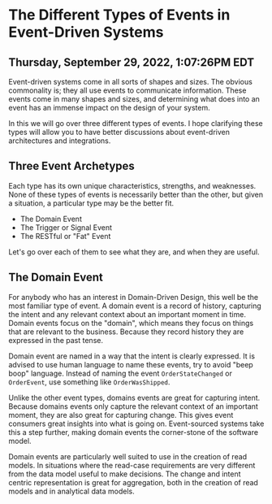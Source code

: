 # The Different Types of Events in Event-Driven Systems

## Thursday, September 29, 2022, 1:07:26PM EDT

Event-driven systems come in all sorts of shapes and sizes. The obvious
commonality is; they all use events to communicate information. These
events come in many shapes and sizes, and determining what does into an
event has an immense impact on the design of your system.

In this we will go over three different types of events. I hope
clarifying these types will allow you to have better discussions about
event-driven architectures and integrations.

## Three Event Archetypes

Each type has its own unique characteristics, strengths, and weaknesses.
None of these types of events is necessarily better than the other, but
given a situation, a particular type may be the better fit.

* The Domain Event
* The Trigger or Signal Event
* The RESTful or "Fat" Event

Let's go over each of them to see what they are, and when they are
useful.

## The Domain Event

For anybody who has an interest in Domain-Driven Design, this well be
the most familiar type of event. A domain event is a record of history,
capturing the intent and any relevant context about an important moment
in time. Domain events focus on the "domain", which means they focus on
things that are relevant to the business. Because they record history
they are expressed in the past tense.

Domain event are named in a way that the intent is clearly expressed. It
is advised to use human language to name these events, try to avoid
"beep boop" language. Instead of naming the event `OrderStateChanged` or
`OrderEvent`, use something like `OrderWasShipped`.

Unlike the other event types, domains events are great for capturing
intent. Because domains events only capture the relevant context of an
important moment, they are also great for capturing change. This gives
event consumers great insights into what is going on. Event-sourced
systems take this a step further, making domain events the corner-stone
of the software model.

Domain events are particularly well suited to use in the creation of
read models. In situations where the read-case requirements are very
different from the data model useful to make decisions. The change and
intent centric representation is great for aggregation, both in the
creation of read models and in analytical data models.


